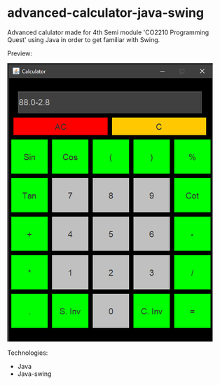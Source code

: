 # advanced-calculator-java-swing

Advanced calulator made for 4th Semi module 'CO2210 Programming Quest' using Java in order to get familiar with Swing. 

Preview:


![Model](./img/preview.png)

Technologies:
- Java
- Java-swing
